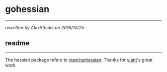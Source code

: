 # gohessian #
---
*rewritten by AlexStocks on 2016/10/25*

## readme
---
The hessian package refers to [viant/gohessian](https://github.com/viant/gohessian). Thanks for [viant](https://github.com/viant)'s great work.